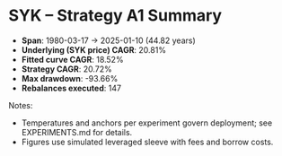 # SYK – Strategy A1 Summary

- **Span**: 1980-03-17 → 2025-01-10 (44.82 years)
- **Underlying (SYK price) CAGR**: 20.81%
- **Fitted curve CAGR**: 18.52%
- **Strategy CAGR**: 20.72%
- **Max drawdown**: -93.66%
- **Rebalances executed**: 147

Notes:

- Temperatures and anchors per experiment govern deployment; see EXPERIMENTS.md for details.
- Figures use simulated leveraged sleeve with fees and borrow costs.

